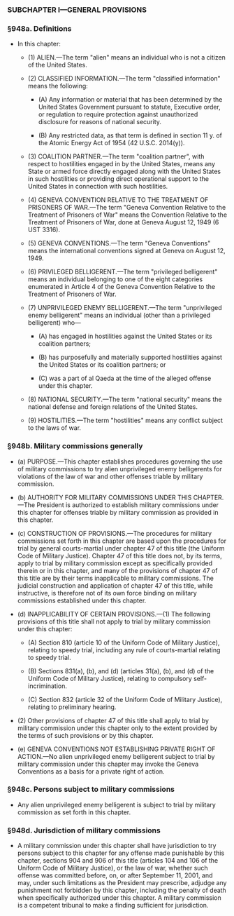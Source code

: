 ### SUBCHAPTER I—GENERAL PROVISIONS

### §948a. Definitions
* In this chapter:

  * (1) ALIEN.—The term "alien" means an individual who is not a citizen of the United States.

  * (2) CLASSIFIED INFORMATION.—The term "classified information" means the following:

    * (A) Any information or material that has been determined by the United States Government pursuant to statute, Executive order, or regulation to require protection against unauthorized disclosure for reasons of national security.

    * (B) Any restricted data, as that term is defined in section 11 y. of the Atomic Energy Act of 1954 (42 U.S.C. 2014(y)).


  * (3) COALITION PARTNER.—The term "coalition partner", with respect to hostilities engaged in by the United States, means any State or armed force directly engaged along with the United States in such hostilities or providing direct operational support to the United States in connection with such hostilities.

  * (4) GENEVA CONVENTION RELATIVE TO THE TREATMENT OF PRISONERS OF WAR.—The term "Geneva Convention Relative to the Treatment of Prisoners of War" means the Convention Relative to the Treatment of Prisoners of War, done at Geneva August 12, 1949 (6 UST 3316).

  * (5) GENEVA CONVENTIONS.—The term "Geneva Conventions" means the international conventions signed at Geneva on August 12, 1949.

  * (6) PRIVILEGED BELLIGERENT.—The term "privileged belligerent" means an individual belonging to one of the eight categories enumerated in Article 4 of the Geneva Convention Relative to the Treatment of Prisoners of War.

  * (7) UNPRIVILEGED ENEMY BELLIGERENT.—The term "unprivileged enemy belligerent" means an individual (other than a privileged belligerent) who—

    * (A) has engaged in hostilities against the United States or its coalition partners;

    * (B) has purposefully and materially supported hostilities against the United States or its coalition partners; or

    * (C) was a part of al Qaeda at the time of the alleged offense under this chapter.


  * (8) NATIONAL SECURITY.—The term "national security" means the national defense and foreign relations of the United States.

  * (9) HOSTILITIES.—The term "hostilities" means any conflict subject to the laws of war.

### §948b. Military commissions generally
* (a) PURPOSE.—This chapter establishes procedures governing the use of military commissions to try alien unprivileged enemy belligerents for violations of the law of war and other offenses triable by military commission.

* (b) AUTHORITY FOR MILITARY COMMISSIONS UNDER THIS CHAPTER.—The President is authorized to establish military commissions under this chapter for offenses triable by military commission as provided in this chapter.

* (c) CONSTRUCTION OF PROVISIONS.—The procedures for military commissions set forth in this chapter are based upon the procedures for trial by general courts-martial under chapter 47 of this title (the Uniform Code of Military Justice). Chapter 47 of this title does not, by its terms, apply to trial by military commission except as specifically provided therein or in this chapter, and many of the provisions of chapter 47 of this title are by their terms inapplicable to military commissions. The judicial construction and application of chapter 47 of this title, while instructive, is therefore not of its own force binding on military commissions established under this chapter.

* (d) INAPPLICABILITY OF CERTAIN PROVISIONS.—(1) The following provisions of this title shall not apply to trial by military commission under this chapter:

  * (A) Section 810 (article 10 of the Uniform Code of Military Justice), relating to speedy trial, including any rule of courts-martial relating to speedy trial.

  * (B) Sections 831(a), (b), and (d) (articles 31(a), (b), and (d) of the Uniform Code of Military Justice), relating to compulsory self-incrimination.

  * (C) Section 832 (article 32 of the Uniform Code of Military Justice), relating to preliminary hearing.


* (2) Other provisions of chapter 47 of this title shall apply to trial by military commission under this chapter only to the extent provided by the terms of such provisions or by this chapter.

* (e) GENEVA CONVENTIONS NOT ESTABLISHING PRIVATE RIGHT OF ACTION.—No alien unprivileged enemy belligerent subject to trial by military commission under this chapter may invoke the Geneva Conventions as a basis for a private right of action.

### §948c. Persons subject to military commissions
* Any alien unprivileged enemy belligerent is subject to trial by military commission as set forth in this chapter.

### §948d. Jurisdiction of military commissions
* A military commission under this chapter shall have jurisdiction to try persons subject to this chapter for any offense made punishable by this chapter, sections 904 and 906 of this title (articles 104 and 106 of the Uniform Code of Military Justice), or the law of war, whether such offense was committed before, on, or after September 11, 2001, and may, under such limitations as the President may prescribe, adjudge any punishment not forbidden by this chapter, including the penalty of death when specifically authorized under this chapter. A military commission is a competent tribunal to make a finding sufficient for jurisdiction.